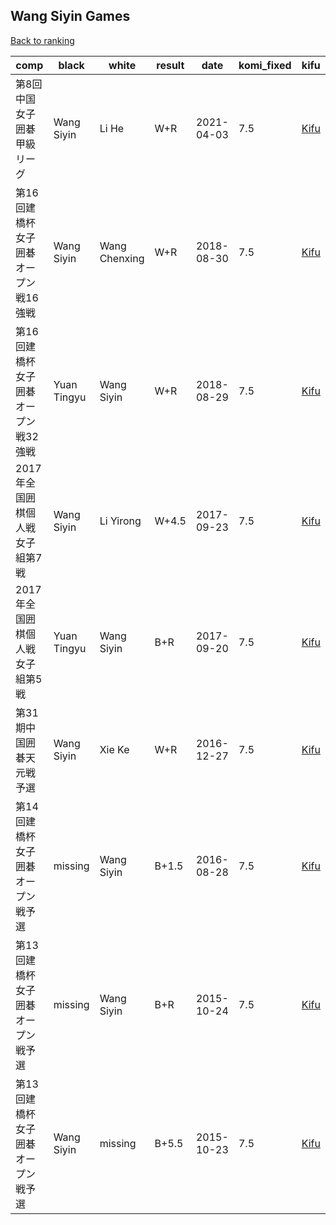 ## Wang Siyin Games

[Back to ranking](../../index.md)




| **comp** | **black** | **white** | **result** | **date** | **komi_fixed** | **kifu** | 
| --- | --- | --- | --- | --- | --- | --- |
| 第8回中国女子囲碁甲級リーグ | Wang Siyin | Li He | W+R | 2021-04-03 | 7.5 | [Kifu](https://kifudepot.net/kifucontents.php?id=GSVFAK7STlurbHXwqIc1ew%3D%3D) | 
| 第16回建橋杯女子囲碁オープン戦16強戦 | Wang Siyin | Wang Chenxing | W+R | 2018-08-30 | 7.5 | [Kifu](https://kifudepot.net/kifucontents.php?id=BeeijdXnKGuWGVVbGSOe7g%3D%3D) | 
| 第16回建橋杯女子囲碁オープン戦32強戦 | Yuan Tingyu | Wang Siyin | W+R | 2018-08-29 | 7.5 | [Kifu](https://kifudepot.net/kifucontents.php?id=qGfGScolMduYk3Unkp8sUw%3D%3D) | 
| 2017年全国囲棋個人戦女子組第7戦 | Wang Siyin | Li Yirong | W+4.5 | 2017-09-23 | 7.5 | [Kifu](https://kifudepot.net/kifucontents.php?id=Z09ZfSK5tBfTVP9Z0TjDbw%3D%3D) | 
| 2017年全国囲棋個人戦女子組第5戦 | Yuan Tingyu | Wang Siyin | B+R | 2017-09-20 | 7.5 | [Kifu](https://kifudepot.net/kifucontents.php?id=siSu%2F1dd15FybpT50aIcWw%3D%3D) | 
| 第31期中国囲碁天元戦予選 | Wang Siyin | Xie Ke | W+R | 2016-12-27 | 7.5 | [Kifu](https://kifudepot.net/kifucontents.php?id=sWO1rljqTIkfujyqHVsxWw%3D%3D) | 
| 第14回建橋杯女子囲碁オープン戦予選 | missing | Wang Siyin | B+1.5 | 2016-08-28 | 7.5 | [Kifu](https://kifudepot.net/kifucontents.php?id=L9CyWQkMROZhimuomFpAlw%3D%3D) | 
| 第13回建橋杯女子囲碁オープン戦予選 | missing | Wang Siyin | B+R | 2015-10-24 | 7.5 | [Kifu](https://kifudepot.net/kifucontents.php?id=aLJDAw6zjvu7iI%2B5oB6WUg%3D%3D) | 
| 第13回建橋杯女子囲碁オープン戦予選 | Wang Siyin | missing | B+5.5 | 2015-10-23 | 7.5 | [Kifu](https://kifudepot.net/kifucontents.php?id=b6WWnAATWSKBYzQWskJEug%3D%3D) |




